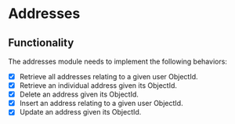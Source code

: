 # Addresses
## Functionality
The addresses module needs to implement the following behaviors:
- [x] Retrieve all addresses relating to a given user ObjectId.
- [x] Retrieve an individual address given its ObjectId.
- [x] Delete an address given its ObjectId.
- [x] Insert an address relating to a given user ObjectId.
- [x] Update an address given its ObjectId.
